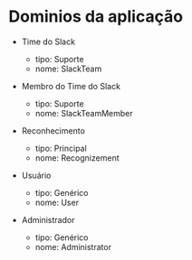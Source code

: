 # Dominios da aplicação

- Time do Slack
  - tipo: Suporte
  - nome: SlackTeam

- Membro do Time do Slack
  - tipo: Suporte
  - nome: SlackTeamMember

- Reconhecimento
  - tipo: Principal
  - nome: Recognizement

- Usuário
  - tipo: Genérico
  - nome: User

- Administrador
  - tipo: Genérico
  - nome: Administrator